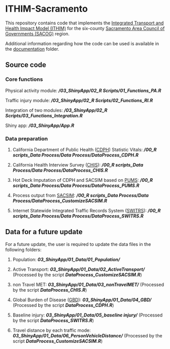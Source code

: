 # ITHIM-Sacramento

This repository contains code that implements the [Integrated Transport and Health Impact Model (ITHIM)](http://www.cedar.iph.cam.ac.uk/research/modelling/ithim/) for the six-county [Sacramento Area Council of Governments (SACOG)](http://www.sacog.org) region.

Additional information regarding how the code can be used is available in the [documentation](https://github.com/aakarner/ITHIM-Sacramento/tree/master/02_Documentation) folder.

## Source code ##

### Core functions ###

Physical activity module: ***/03_ShinyApp/02_R Scripts/01_Functions_PA.R***

Traffic injury module: ***/03_ShinyApp/02_R Scripts/02_Functions_RI.R***

Integration of two modules: ***/03_ShinyApp/02_R Scripts/03_Functions_Integration.R***

Shiny app: ***/03_ShinyApp/App.R***

### Data preparation ###

1. California Department of Public Health ([CDPH](http://https://www.cdph.ca.gov/Programs/CHSI/Pages/Data-and-Statistics-.aspx)) Statistic Vitals: ***/00_R scripts_Data Process/Data Process/DataProcess_CDPH.R***

2. California Health Interview Survey ([CHIS](http://http://healthpolicy.ucla.edu/chis/Pages/default.aspx)): ***/00_R scripts_Data Process/Data Process/DataProcess_CHIS.R***

3. Hot Deck Imputation of CDPH and SACSIM based on [PUMS](https://www.census.gov/programs-surveys/acs/data/pums.html): ***/00_R scripts_Data Process/Data Process/DataProcess_PUMS.R***

4. Process output from [SACSIM](http://www.sacog.org/sites/main/files/file-attachments/plnrscmte_sacog_travel_model_wkshp_27mar2014.pdf): ***/00_R scripts_Data Process/Data Process/DataProcess_CustomizeSACSIM.R***

5. Internet Statewide Integrated Traffic Records System ([SWITRS](https://www.chp.ca.gov/programs-services/services-information/switrs-internet-statewide-integrated-traffic-records-system)): ***/00_R scripts_Data Process/Data Process/DataProcess_SWITRS.R***

## Data for a future update ##

For a future update, the user is required to update the data files in the following folders:

1. Population: ***03_ShinyApp/01_Data/01_Population/***

2. Active Transport: ***03_ShinyApp/01_Data/02_ActiveTransport/*** (Processed by the script ***DataProcess_CustomizeSACSIM.R***)

3. non Travel MET: ***03_ShinyApp/01_Data/03_nonTravelMET/*** (Processed by the script ***DataProcess_CHIS.R***)

4. Global Burden of Disease ([GBD](http://www.healthdata.org/gbd)): ***03_ShinyApp/01_Data/04_GBD/*** (Processed by the script ***DataProcess_CDPH.R***)

5. Baseline injury: ***03_ShinyApp/01_Data/05_baseline injury/*** (Processed by the script ***DataProcess_SWITRS.R***)

6. Travel distance by each traffic mode: ***03_ShinyApp/01_Data/06_PersonVehicleDistance/*** (Processed by the script ***DataProcess_CustomizeSACSIM.R***)







